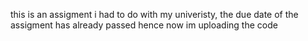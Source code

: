 this is an assigment i had to do with my univeristy, the due date of the assigment has already passed hence now im uploading the code 
